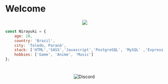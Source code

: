 # Welcome

<p align="center">
<img src="https://media1.tenor.com/images/52ea7d449a5402030a3432fd3c94aa99/tenor.gif?itemid=13119051">
</p>

```javascript
const Nirayuki = {
    age: 20,
    country: 'Brazil',
    city: 'Toledo, Paraná',
    stack: ['HTML','SASS','Javascript','PostgreSQL', 'MySQL' ,'Express', 'React', 'NodeJS', 'SpringBoot', 'NextJS'],
    hobbies: ['Game', 'Anime', 'Music']
};
```


#


<p align="center">
<img alt="Discord" src="https://img.shields.io/badge/Discord-Nirayuki 8054-%237159c1?style=for-the-badge&logo=discord">
<img
</p>

